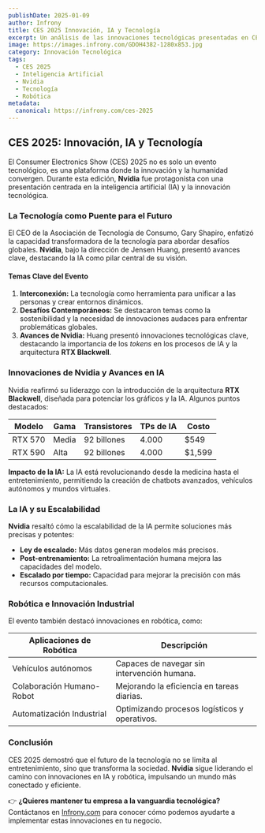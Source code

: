 ```yaml
---
publishDate: 2025-01-09
author: Infrony
title: CES 2025 Innovación, IA y Tecnología
excerpt: Un análisis de las innovaciones tecnológicas presentadas en CES 2025, con un enfoque especial en los avances de Nvidia y la IA.
image: https://images.infrony.com/GDOH4382-1280x853.jpg
category: Innovación Tecnológica
tags:
  - CES 2025
  - Inteligencia Artificial
  - Nvidia
  - Tecnología
  - Robótica
metadata:
  canonical: https://infrony.com/ces-2025
---
```


## CES 2025: Innovación, IA y Tecnología

El Consumer Electronics Show (CES) 2025 no es solo un evento tecnológico, es una plataforma donde la innovación y la humanidad convergen. Durante esta edición, **Nvidia** fue protagonista con una presentación centrada en la inteligencia artificial (IA) y la innovación tecnológica.

### La Tecnología como Puente para el Futuro

El CEO de la Asociación de Tecnología de Consumo, Gary Shapiro, enfatizó la capacidad transformadora de la tecnología para abordar desafíos globales. **Nvidia**, bajo la dirección de Jensen Huang, presentó avances clave, destacando la IA como pilar central de su visión.

#### Temas Clave del Evento

1. **Interconexión:** La tecnología como herramienta para unificar a las personas y crear entornos dinámicos.
2. **Desafíos Contemporáneos:** Se destacaron temas como la sostenibilidad y la necesidad de innovaciones audaces para enfrentar problemáticas globales.
3. **Avances de Nvidia:** Huang presentó innovaciones tecnológicas clave, destacando la importancia de los *tokens* en los procesos de IA y la arquitectura **RTX Blackwell**.

### Innovaciones de Nvidia y Avances en IA

Nvidia reafirmó su liderazgo con la introducción de la arquitectura **RTX Blackwell**, diseñada para potenciar los gráficos y la IA. Algunos puntos destacados:

| **Modelo** | **Gama** | **Transistores** | **TPs de IA** | **Costo** |
|------------|----------|------------------|--------------|-----------|
| RTX 570    | Media    | 92 billones      | 4.000        | $549      |
| RTX 590    | Alta     | 92 billones      | 4.000        | $1,599    |

**Impacto de la IA:** La IA está revolucionando desde la medicina hasta el entretenimiento, permitiendo la creación de chatbots avanzados, vehículos autónomos y mundos virtuales.

### La IA y su Escalabilidad

**Nvidia** resaltó cómo la escalabilidad de la IA permite soluciones más precisas y potentes:

- **Ley de escalado:** Más datos generan modelos más precisos.
- **Post-entrenamiento:** La retroalimentación humana mejora las capacidades del modelo.
- **Escalado por tiempo:** Capacidad para mejorar la precisión con más recursos computacionales.

### Robótica e Innovación Industrial

El evento también destacó innovaciones en robótica, como:

| **Aplicaciones de Robótica** | **Descripción** |
|------------------------------|-----------------|
| Vehículos autónomos          | Capaces de navegar sin intervención humana. |
| Colaboración Humano-Robot    | Mejorando la eficiencia en tareas diarias.  |
| Automatización Industrial    | Optimizando procesos logísticos y operativos. |

### Conclusión

CES 2025 demostró que el futuro de la tecnología no se limita al entretenimiento, sino que transforma la sociedad. **Nvidia** sigue liderando el camino con innovaciones en IA y robótica, impulsando un mundo más conectado y eficiente.

👉 **¿Quieres mantener tu empresa a la vanguardia tecnológica?** Contáctanos en [Infrony.com](https://infrony.com) para conocer cómo podemos ayudarte a implementar estas innovaciones en tu negocio.

